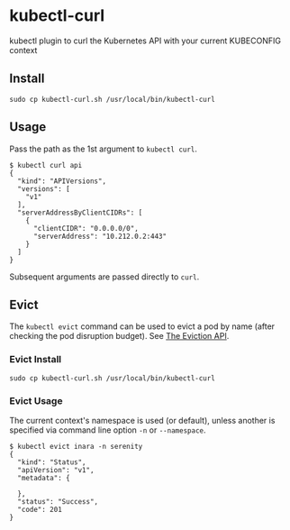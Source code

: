# kubectl-curl

kubectl plugin to curl the Kubernetes API with your current KUBECONFIG context

## Install

```
sudo cp kubectl-curl.sh /usr/local/bin/kubectl-curl
```

## Usage

Pass the path as the 1st argument to `kubectl curl`.

```
$ kubectl curl api
{
  "kind": "APIVersions",
  "versions": [
    "v1"
  ],
  "serverAddressByClientCIDRs": [
    {
      "clientCIDR": "0.0.0.0/0",
      "serverAddress": "10.212.0.2:443"
    }
  ]
}
```

Subsequent arguments are passed directly to `curl`.

## Evict

The `kubectl evict` command can be used to evict a pod by name (after checking the pod disruption budget).
See [The Eviction API](https://kubernetes.io/docs/tasks/administer-cluster/safely-drain-node/#the-eviction-api).

### Evict Install

```
sudo cp kubectl-curl.sh /usr/local/bin/kubectl-curl
```

### Evict Usage

The current context's namespace is used (or default), unless another is specified via command line option `-n` or `--namespace`.

```
$ kubectl evict inara -n serenity
{
  "kind": "Status",
  "apiVersion": "v1",
  "metadata": {

  },
  "status": "Success",
  "code": 201
}
```
